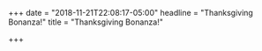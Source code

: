 +++
date = "2018-11-21T22:08:17-05:00"
headline = "Thanksgiving Bonanza!"
title = "Thanksgiving Bonanza!"

+++
